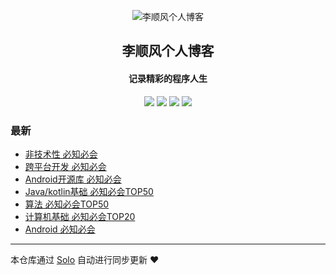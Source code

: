 <p align="center"><img alt="李顺风个人博客" src="https://b3log.org/images/brand/solo-128.png"></p><h2 align="center">
李顺风个人博客
</h2>

<h4 align="center">记录精彩的程序人生</h4>
<p align="center"><a title="李顺风个人博客" target="_blank" href="https://github.com/hotdog45/solo-blog"><img src="https://img.shields.io/github/last-commit/hotdog45/solo-blog.svg?style=flat-square&color=FF9900"></a>
<a title="GitHub repo size in bytes" target="_blank" href="https://github.com/hotdog45/solo-blog"><img src="https://img.shields.io/github/repo-size/hotdog45/solo-blog.svg?style=flat-square"></a>
<a title="Solo Version" target="_blank" href="https://github.com/88250/solo/releases"><img src="https://img.shields.io/badge/solo-4.3.1-f1e05a.svg?style=flat-square&color=blueviolet"></a>
<a title="Hits" target="_blank" href="https://github.com/88250/hits"><img src="https://hits.b3log.org/hotdog45/solo-blog.svg"></a></p>

### 最新

* [非技术性 必知必会](http://localhost/articles/2021/12/26/1640506683024.html)
* [跨平台开发 必知必会](http://localhost/articles/2021/12/26/1640504969988.html)
* [Android开源库 必知必会](http://localhost/articles/2021/12/26/1640504872185.html)
* [Java/kotlin基础 必知必会TOP50](http://localhost/articles/2021/12/26/1640504829627.html)
* [算法 必知必会TOP50](http://localhost/articles/2021/12/26/1640504658277.html)
* [计算机基础 必知必会TOP20](http://localhost/articles/2021/12/26/1640504062034.html)
* [Android 必知必会](http://localhost/articles/2021/12/26/1640501275232.html)



---

本仓库通过 [Solo](https://github.com/88250/solo) 自动进行同步更新 ❤️ 